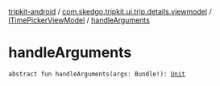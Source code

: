 [tripkit-android](../../index.md) / [com.skedgo.tripkit.ui.trip.details.viewmodel](../index.md) / [ITimePickerViewModel](index.md) / [handleArguments](./handle-arguments.md)

# handleArguments

`abstract fun handleArguments(args: Bundle!): `[`Unit`](https://kotlinlang.org/api/latest/jvm/stdlib/kotlin/-unit/index.html)
